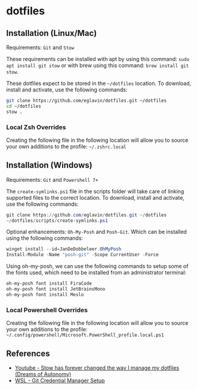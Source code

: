 # dotfiles

## Installation (Linux/Mac)

Requirements: `Git` and `Stow`

These requirements can be installed with apt by using this command: `sudo apt install git stow` or with brew using this command: `brew install git stow`.

These dotfiles expect to be stored in the `~/dotfiles` location. To download, install and activate, use the following commands:

```sh
git clone https://github.com/eglavin/dotfiles.git ~/dotfiles
cd ~/dotfiles
stow .
```

### Local Zsh Overrides

Creating the following file in the following location will allow you to source your own additions to the profile: `~/.zshrc.local`

## Installation (Windows)

Requirements: `Git` and `Powershell 7+`

The `create-symlinks.ps1` file in the scripts folder will take care of linking supported files to the correct location. To download, install and activate, use the following commands:

```ps1
git clone https://github.com/eglavin/dotfiles.git ~/dotfiles
~/dotfiles/scripts/create-symlinks.ps1
```

Optional enhancements: `Oh-My-Posh` and `Posh-Git`. Which can be installed using the following commands:

```ps1
winget install --id=JanDeDobbeleer.OhMyPosh
Install-Module -Name "posh-git" -Scope CurrentUser -Force
```

Using oh-my-posh, we can use the following commands to setup some of the fonts used, which need to be installed from an administrator terminal:

```ps1
oh-my-posh font install FiraCode
oh-my-posh font install JetBrainsMono
oh-my-posh font install Meslo
```

### Local Powershell Overrides

Creating the following file in the following location will allow you to source your own additions to the profile: `~/.config/powershell/Microsoft.PowerShell_profile.local.ps1`

## References

- [Youtube - Stow has forever changed the way I manage my dotfiles (Dreams of Autonomy)](https://www.youtube.com/watch?v=y6XCebnB9gs)
- [WSL - Git Credential Manager Setup](https://learn.microsoft.com/en-us/windows/wsl/tutorials/wsl-git#git-credential-manager-setup)
